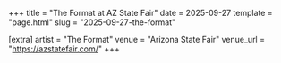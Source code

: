 +++
title = "The Format at AZ State Fair"
date = 2025-09-27
template = "page.html"
slug = "2025-09-27-the-format"

[extra]
artist = "The Format"
venue = "Arizona State Fair"
venue_url = "https://azstatefair.com/"
+++
